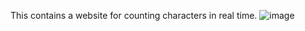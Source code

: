This contains a website for counting characters in real time. ![image](https://github.com/user-attachments/assets/d1facefb-ec6e-4b28-a5cd-f88141e8ad1f)
